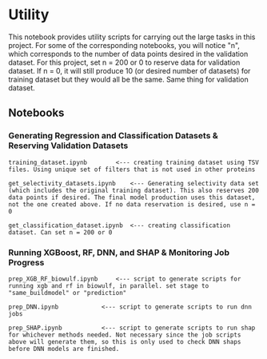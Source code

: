 # Utility

This notebook provides utility scripts for carrying out the large tasks in this project. For some of the corresponding notebooks, you will notice "n", which corresponds to the number of data points desired in the validation dataset. For this project, set n = 200 or 0 to reserve data for validation dataset. If n = 0, it will still produce 10 (or desired number of datasets) for training dataset but they would all be the same. Same thing for validation dataset.


## Notebooks

### Generating Regression and Classification Datasets & Reserving Validation Datasets

	training_dataset.ipynb 		  <--- creating training dataset using TSV files. Using unique set of filters that is not used in other proteins

	get_selectivity_datasets.ipynb    <--- Generating selectivity data set (which includes the original training dataset). This also reserves 200 data points if desired. The final model production uses this dataset, not the one created above. If no data reservation is desired, use n = 0

	get_classification_dataset.ipynb  <--- creating classification dataset. Can set n = 200 or 0 


### Running XGBoost, RF, DNN, and SHAP & Monitoring Job Progress

	prep_XGB_RF_biowulf.ipynb	  <--- script to generate scripts for running xgb and rf in biowulf, in parallel. set stage to "same_buildmodel" or "prediction"

	prep_DNN.ipynb 			  <--- script to generate scripts to run dnn jobs

	prep_SHAP.ipynb			  <--- script to generate scripts to run shap for whichever methods needed. Not necessary since the job scripts above will generate them, so this is only used to check DNN shaps before DNN models are finished. 


